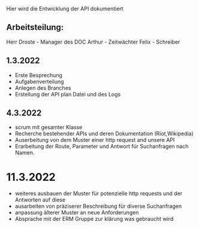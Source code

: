 Hier wird die Entwicklung der API dokumentiert

## Arbeitsteilung:
Herr Droste - Manager des DOC 
Arthur - Zeitwächter
Felix - Schreiber

## 1.3.2022
- Erste Besprechung
- Aufgabenverteilung
- Anlegen des Branches
- Erstellung der API plan Datei und des Logs

## 4.3.2022
- scrum mit gesamter Klasse
- Recherche bestehender APIs und deren Dokumentation (Riot,Wikipedia)
- Auserbeitung von dem Muster einer http request and unsere API
- Erarbeitung der Route, Parameter und Antwort für Suchanfragen nach Namen. 

# 11.3.2022
- weiteres ausbauen der Muster für potenzielle http requests und der Antworten auf diese
- ausarbeiten von präziserer Beschreibung für diverse Suchanfragen
- anpassung älterer Muster an neue Anforderungen
- Absprache mit der ERM Gruppe zur klärung was gebraucht wird

